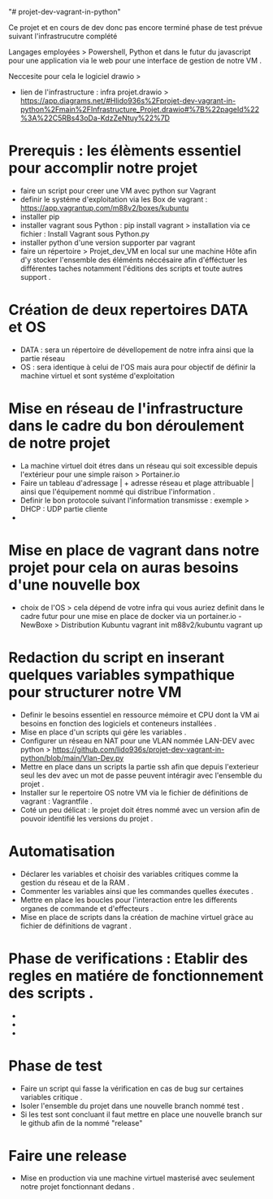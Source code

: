 "# projet-dev-vagrant-in-python" 

Ce projet et en cours de dev donc pas encore terminé phase de test prévue suivant l'infrastrucutre complété 

Langages employées > Powershell, Python et dans le futur du javascript pour une application via le web pour une interface de gestion de notre VM .

Neccesite pour cela le logiciel drawio >  
- lien de l'infrastructure : infra projet.drawio > https://app.diagrams.net/#Hlido936s%2Fprojet-dev-vagrant-in-python%2Fmain%2FInfrastructure_Projet.drawio#%7B%22pageId%22%3A%22C5RBs43oDa-KdzZeNtuy%22%7D

# Prerequis : les élèments essentiel pour accomplir notre projet 

- faire un script pour creer une VM avec python sur Vagrant 
- definir le systéme d'exploitation via les Box de vagrant : https://app.vagrantup.com/m88v2/boxes/kubuntu
- installer pip 
- installer vagrant sous Python : pip install vagrant > installation via ce fichier : Install Vagrant sous Python.py
- installer python d'une version supporter par vagrant 
- faire un répertoire > Projet_dev_VM en local sur une machine Hôte afin d'y stocker l'ensemble des éléménts néccésaire afin d'éfféctuer les différentes taches notamment l'éditions des scripts et 
  toute autres support .

# Création de deux repertoires DATA et OS 

- DATA : sera un répertoire de dévellopement de notre infra ainsi que la partie réseau
- OS : sera identique à celui de l'OS mais aura pour objectif de définir la machine virtuel et sont systéme d'exploitation

# Mise en réseau de l'infrastructure dans le cadre du bon déroulement de notre projet 
- La machine virtuel doit étres dans un réseau qui soit excessible depuis l'extérieur pour une simple raison > Portainer.io 
- Faire un tableau d'adressage | + adresse réseau et plage attribuable | ainsi que l'équipement nommé qui distribue l'information .
- Definir le bon protocole suivant l'information transmisse : exemple > DHCP : UDP partie cliente 
-

# Mise en place de vagrant dans notre projet pour cela on auras besoins d'une nouvelle box 

- choix de l'OS > cela dépend de votre infra qui vous auriez definit dans le cadre futur pour une mise en place de docker via un portainer.io
-NewBoxe > Distribution Kubuntu 
vagrant init m88v2/kubuntu
 vagrant up

# Redaction du script en inserant quelques variables sympathique pour structurer notre VM 

- Definir le besoins essentiel en ressource mémoire et CPU dont la VM ai besoins en fonction des logiciels et conteneurs installées . 
- Mise en place d'un scripts qui gére les variables .
- Configurer un réseau en NAT pour une VLAN nommée LAN-DEV avec python > https://github.com/lido936s/projet-dev-vagrant-in-python/blob/main/Vlan-Dev.py
- Mettre en place dans un scripts la partie ssh afin que depuis l'exterieur seul les dev avec un mot de passe peuvent intéragir avec l'ensemble du projet .
- Installer sur le repertoire OS notre VM via le fichier de définitions de vagrant : Vagrantfile .
- Coté un peu délicat : le projet doit étres nommé avec un version afin de pouvoir identifié les versions du projet .

# Automatisation

- Déclarer les variables et choisir des variables critiques comme la gestion du réseau et de la RAM .
- Commenter les variables ainsi que les commandes quelles éxecutes .
- Mettre en place les boucles pour l'interaction entre les differents organes de commande et d'effecteurs .
- Mise en place de scripts dans la création de machine virtuel gràce au fichier de définitions de vagrant . 
# Phase de verifications : Etablir des regles en matiére de fonctionnement des scripts .
-
-
-
# Phase de test 

- Faire un script qui fasse la vérification en cas de bug sur certaines variables critique .
- Isoler l'ensemble du projet dans une nouvelle branch nommé test .
- Si les test sont concluant il faut mettre en place une nouvelle branch sur le github afin de la nommé "release"

# Faire une release
- Mise en production via une machine virtuel masterisé avec seulement notre projet fonctionnant dedans .


